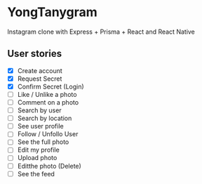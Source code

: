 # YongTanygram

Instagram clone with Express + Prisma + React and React Native

## User stories

- [x] Create account
- [x] Request Secret
- [x] Confirm Secret (Login)
- [ ] Like / Unlike a photo
- [ ] Comment on a photo
- [ ] Search by user
- [ ] Search by location
- [ ] See user profile
- [ ] Follow / Unfollo User
- [ ] See the full photo
- [ ] Edit my profile
- [ ] Upload photo
- [ ] Editthe photo (Delete)
- [ ] See the feed 
